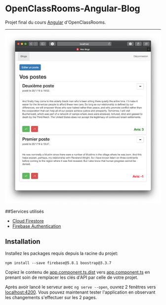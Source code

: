 # OpenClassRooms-Angular-Blog

Projet final du cours [Angular](https://openclassrooms.com/fr/courses/4668271-developpez-des-applications-web-avec-angular) d'OpenClassRooms.

---

![page d'accueil](img/openclassrooms-screenshot.png)

##Services utilisés

- [Cloud Firestore](https://cloud.google.com/firestore/)
- [Firebase Authentication](https://firebase.google.com/products/auth/)

## Installation

Installez les packages requis depuis la racine du projet:

```
npm install --save firebase@5.8.1 boostrap@3.3.7
```

Copiez le contenu de [app.component.ts.dist](src/app/app.component.ts.dist) vers [app.component.ts](src/app/app.component.ts) en prenant soin de remplacer les clés d'API par celle de votre projet.

Après avoir lancé le serveur avec `ng serve --open`, ouvrez 2 fenêtres vers [localhost:4200](http://localhost:4200). Vous pouvez maintenant tester l'application en observant les changements s'effectuer sur les 2 pages.